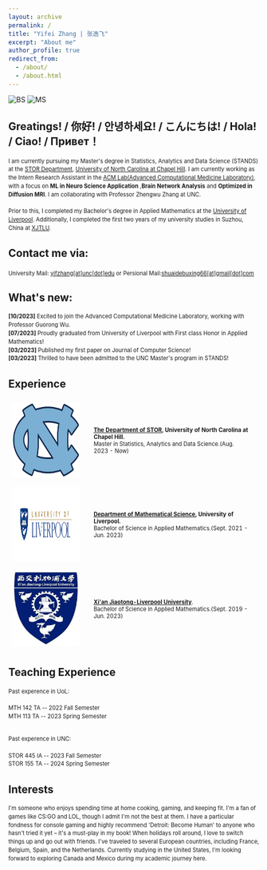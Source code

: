 ```yaml
---
layout: archive
permalink: /
title: "Yifei Zhang | 张逸飞"
excerpt: "About me"
author_profile: true
redirect_from: 
  - /about/
  - /about.html
---
```


![BS](https://img.shields.io/badge/B.S.-University%20of%20Liverpool(Applied%20Mathematics)%20(2019--2023)-yellowgreen?style=flat-square&color=181717&labelColor=orange)
![MS](https://img.shields.io/badge/M.S.-University%20of%20North%20Carolina%20at%20Chapel%20Hill%20(2023--Now)-yellowgreen?style=flat-square&color=181717&labelColor=blue)

<!-------------------->
## Greatings! / 你好! / 안녕하세요! / こんにちは! / Hola! / Ciao! / Привет！



<div style="line-height: 1.5em; font-size: 0.8em">

  I am currently pursuing my Master's degree in Statistics, Analytics and Data Science (STANDS) at the <a href="https://stor.unc.edu/">STOR Department</a>, <a href="https://www.unc.edu/">University of North Carolina at Chapel Hill</a>. I am currently working as the Intern Research Assistant in the  <a href="https://www.acmlab.org/">ACM Lab(Advanced Computational Medicine Laboratory)</a>, with a focus on <b>ML in Neuro Science Application</b> ,<b>Brain Network Analysis</b> and <b>Optimized in Diffusion MRI</b>. I am collaborating with Professor Zhengwu Zhang at UNC.<br><br>
  Prior to this, I completed my Bachelor's degree in Applied Mathematics at the <a href="https://www.liverpool.ac.uk/">University of Liverpool</a>. Additionally, I completed the first two years of my university studies in Suzhou, China at <a href="https://www.xjtlu.edu.cn">XJTLU</a>. 
</div>


## Contact me via:  

  <i class="fa fa-fw fa-envelope"></i> <font style="font-size: 0.8em;">
  University Mail: <a href="mailto:yifzhang@unc.edu">yifzhang[at]unc[dot]edu</a> or Persional Mail:<a href="mailto:shuaidebuxing66@gmail.com">shuaidebuxing66[at]gmail[dot]com</a></font>
<br>

## What's new:

<div style="line-height: 1.5em; font-size: 0.8em">
  <p>
  <b>[10/2023]</b> Excited to join the Advanced Computational Medicine Laboratory, working with Professor Guorong Wu. <br>
  <b>[07/2023]</b> Proudly graduated from University of Liverpool with First class Honor in Applied Mathematics!  <br>
  <b>[03/2023]</b> Published my first paper on Journal of Computer Science!<br>
  <b>[03/2023]</b> Thrilled to have been admitted to the UNC Master's program in STANDS!<br>
  </p>
</div>

## Experience
<!-- <h2><b>Experience</b></h2> -->
<table style="width:100%;border:0px;border-spacing:0px;border-collapse:separate;margin-right:0;margin-left:0;font-size:0.8em;">
  
  <tr>
    <td style="padding:8px;width:30%;vertical-align:middle;border:none;">
      <img src='images/unclogo.png' width="200" height="150">
    </td>
    <td style="padding:20px;width:70%;vertical-align:middle;border-right:none;border:none;">
      <b><a href="https://stor.unc.edu/">The Department of STOR</a>, University of North Carolina at Chapel Hill.</b>
      <br>
      Master in Statistics, Analytics and Data Science.(Aug. 2023 - Now)
      <br>
    </td>
  </tr>

  <tr>
    <td style="padding:8px;width:30%;vertical-align:middle;border:none;">
      <img src='images/liverpoollogo.png' width="200" height="150">
    </td>
    <td style="padding:20px;width:70%;vertical-align:middle;border-right:none;border:none;">
      <b> <a href="https://www.liverpool.ac.uk/mathematical-sciences/">Department of Mathematical Science</a>, University of Liverpool.</b>
      <br>
      Bachelor of Science in Applied Mathematics.(Sept. 2021 - Jun. 2023)
      <br>
    </td>
  </tr>
  
  <tr>
    <td style="padding:8px;width:30%;vertical-align:middle;border:none;">
      <img src='images/xjtlulogo.jpeg' width="200" height="150">
    </td>
    <td style="padding:20px;width:70%;vertical-align:middle;border-right:none;border:none;">
      <a href="https://www.xjtlu.edu.cn/zh"><b>Xi'an Jiaotong-Liverpool University</b></a>.
      <br>
      Bachelor of Science in Applied Mathematics.(Sept. 2019 - Jun. 2023)
      <br>
    </td>
  </tr>
</table>

## Teaching Experience 
<div>
  <div style="line-height: 1.5em; font-size: 0.8em">
  Past experence in UoL: <br><br>
  MTH 142 TA      -- 2022 Fall Semester<br>
  MTH 113 TA       -- 2023 Spring Semester<br><br>

  Past experence in UNC: <br><br>
  STOR 445 IA      -- 2023 Fall Semester<br>
  STOR 155 TA       -- 2024 Spring Semester<br>
  
  </div>
</div>



## Interests

<div style="line-height: 1.5em; font-size: 0.8em">

I'm someone who enjoys spending time at home cooking, gaming, and keeping fit. I'm a fan of games like CS:GO and LOL, though I admit I'm not the best at them. I have a particular fondness for console gaming and highly recommend 'Detroit: Become Human' to anyone who hasn't tried it yet – it's a must-play in my book! When holidays roll around, I love to switch things up and go out with friends. I've traveled to several European countries, including France, Belgium, Spain, and the Netherlands. Currently studying in the United States, I'm looking forward to exploring Canada and Mexico during my academic journey here.

</div>
